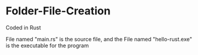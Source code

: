 # Folder-File-Creation

Coded in Rust

File named "main.rs" is the source file, and the File named "hello-rust.exe" is the executable for the program
